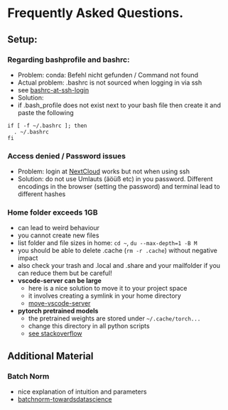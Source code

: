 # Frequently Asked Questions.


## Setup: 

### Regarding bashprofile and bashrc:
- Problem: conda: Befehl nicht gefunden / Command not found
- Actual problem: .bashrc is not sourced when logging in via ssh
- see [bashrc-at-ssh-login](https://stackoverflow.com/questions/820517/bashrc-at-ssh-login)
- Solution:
- if .bash_profile does not exist next to your bash file then create it and paste the following
```
if [ -f ~/.bashrc ]; then
  . ~/.bashrc
fi
```

### Access denied / Password issues
- Problem: login at [NextCloud](https://nc.informatik.uni-freiburg.de/index.php/apps/rainloop/) works but not when using ssh
- Solution: do not use Umlauts (äöüß etc) in you password. Different encodings in the browser (setting the password) and terminal lead to different hashes

### Home folder exceeds 1GB
- can lead to weird behaviour
- you cannot create new files
- list folder and file sizes in home: `cd ~`, `du --max-depth=1 -B M`
- you should be able to delete .cache (`rm -r .cache`) without negative impact
- also check your trash and .local and .share and your mailfolder if you can reduce them but be careful!
- **vscode-server can be large**
  - here is a nice solution to move it to your project space
  - it involves creating a symlink in your home directory
  - [move-vscode-server](https://stackoverflow.com/questions/62613523/how-to-change-vscode-server-directory)
- **pytorch pretrained models**
  - the pretrained weights are stored under `~/.cache/torch...`
  - change this directory in all python scripts
  - [see stackoverflow](https://stackoverflow.com/questions/52628270/is-there-any-way-i-can-download-the-pre-trained-models-available-in-pytorch-to-a)


## Additional Material
### Batch Norm
- nice explanation of intuition and parameters
- [batchnorm-towardsdatascience](https://towardsdatascience.com/batch-norm-explained-visually-how-it-works-and-why-neural-networks-need-it-b18919692739)
